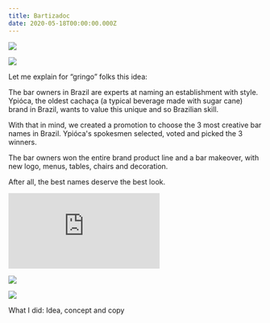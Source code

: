 ```yaml
---
title: Bartizadoc
date: 2020-05-18T00:00:00.000Z
---
```

<div class="post-container">

  <div class="img-idea">

![](https://ucarecdn.com/f56fa750-1767-445a-b1ce-024f76269319/)

![](https://ucarecdn.com/8bda9c89-10c4-439e-ac0a-9405c9c4d7be/)

  </div>
  <div class="text-idea">

Let me explain for “gringo” folks this idea:

The bar owners in Brazil are experts at naming an establishment with style. Ypióca, the oldest cachaça (a typical beverage made with sugar cane) brand in Brazil, wants to value this unique and so Brazilian skill.

With that in mind, we created a promotion to choose the 3 most creative bar names in Brazil. Ypióca's spokesmen selected, voted and picked the 3 winners.

The bar owners won the entire brand product line and a bar makeover, with new logo, menus, tables, chairs and decoration.

After all, the best names deserve the best look.

  </div>

  </div>

<iframe src="https://player.vimeo.com/video/347774700?title=0&byline=0&portrait=0" frameborder="0" allow="autoplay; fullscreen" allowfullscreen></iframe>



![](https://ucarecdn.com/2ea08acd-3e00-40c7-9f0e-e732ffbf6a3a/)

![](https://ucarecdn.com/aaaa815e-010f-492a-8e3d-7feb400471f9/)

What I did: Idea, concept and copy